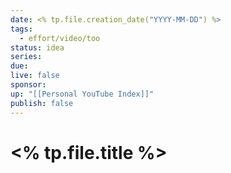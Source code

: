 ```yaml
---
date: <% tp.file.creation_date("YYYY-MM-DD") %>
tags:
  - effort/video/too
status: idea
series: 
due: 
live: false
sponsor: 
up: "[[Personal YouTube Index]]"
publish: false
---
```

# <% tp.file.title %>

